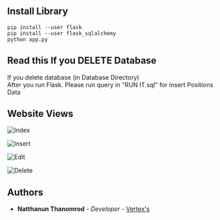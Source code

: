 ## Install Library
```
pip install --user flask
pip install --user flask_sqlalchemy
python app.py
```
## Read this If you DELETE Database
If you delete database (in Database Directory) <br/>
After you run Flask. Please run query in "RUN IT.sql" for insert Positions Data

## Website Views

![Index](https://i.ibb.co/frCKTQd/Index.png)

![Insert](https://i.ibb.co/6bH22MN/Insert.png)

![Edit](https://i.ibb.co/jVZJHDL/Edit.png)

![Delete](https://i.ibb.co/R6TBWJh/Delete.png)

## Authors

* **Natthanun Thanomrod** - *Developer* - [Vertex's](https://github.com/natthanun1999)
